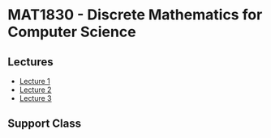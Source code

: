 # MAT1830 - Discrete Mathematics for Computer Science

## Lectures

- [Lecture 1](/lectures/lecture-01.md)
- [Lecture 2](/lectures/lecture-02.md)
- [Lecture 3](/lectures/lecture-03.md)

## Support Class


